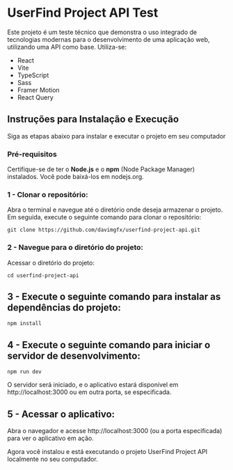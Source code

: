 # UserFind Project API Test

Este projeto é um teste técnico que demonstra o uso integrado de tecnologias modernas para o desenvolvimento de uma aplicação web, utilizando uma API como base. 
Utiliza-se:
- React
- Vite 
- TypeScript 
- Sass 
- Framer Motion 
- React Query 

## Instruções para Instalação e Execução
Siga as etapas abaixo para instalar e executar o projeto em seu computador

### Pré-requisitos
Certifique-se de ter o **Node.js** e o **npm** (Node Package Manager) instalados. Você pode baixá-los em nodejs.org.

### 1 - Clonar o repositório:
 Abra o terminal e navegue até o diretório onde deseja armazenar o projeto. Em seguida, execute o seguinte comando para clonar o repositório:

```
git clone https://github.com/davimgfx/userfind-project-api.git
```



### 2 - Navegue para o diretório do projeto:
Acessar o diretório do projeto:
```
cd userfind-project-api
```

## 3 - Execute o seguinte comando para instalar as dependências do projeto:

```
npm install
```

## 4 - Execute o seguinte comando para iniciar o servidor de desenvolvimento:

```
npm run dev
```

O servidor será iniciado, e o aplicativo estará disponível em http://localhost:3000 ou em outra porta, se especificada.

## 5 - Acessar o aplicativo:

Abra o navegador e acesse http://localhost:3000 (ou a porta especificada) para ver o aplicativo em ação.

Agora você instalou e está executando o projeto UserFind Project API localmente no seu computador.
